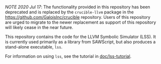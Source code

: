 _*NOTE 2020 Jul 17*_:  The functionality provided in this repository has been deprecated and is replaced by the `crucible-llvm` package in the https://github.com/GaloisInc/crucible repository.  Users of this repository are urged to migrate to the newer replacement as support of this repository will likely cease in the near future.

This repository contains the code for the LLVM Symbolic Simulator
(LSS). It is currently used primarily as a library from SAWScript, but
also produces a stand-alone executable, `lss`.

For information on using `lss`, see the tutorial in
[doc/lss-tutorial](https://github.com/GaloisInc/llvm-verifier/raw/master/doc/lss-tutorial/).
